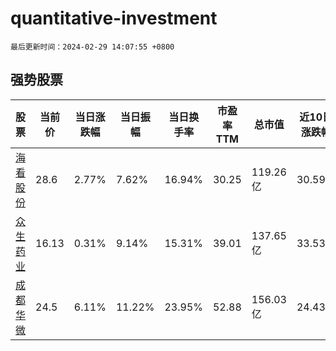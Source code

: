 # quantitative-investment

`最后更新时间：2024-02-29 14:07:55 +0800`

## 强势股票

|股票|当前价|当日涨跌幅|当日振幅|当日换手率|市盈率TTM|总市值|近10日涨跌幅|
|----|----|----|----|----|----|----|----|
|[海看股份](https://xueqiu.com/S/SZ301262)|28.6|2.77%|7.62%|16.94%|30.25|119.26亿|30.59%|
|[众生药业](https://xueqiu.com/S/SZ002317)|16.13|0.31%|9.14%|15.31%|39.01|137.65亿|33.53%|
|[成都华微](https://xueqiu.com/S/SH688709)|24.5|6.11%|11.22%|23.95%|52.88|156.03亿|24.43%|
